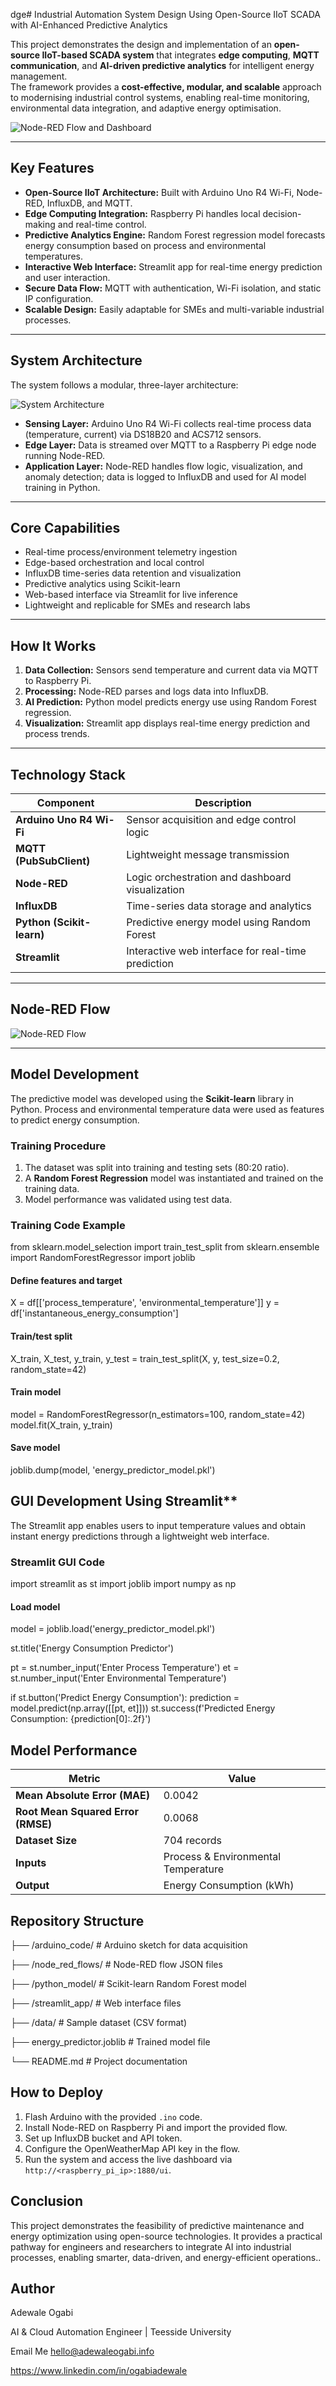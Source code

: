 dge#  Industrial Automation System Design Using Open-Source IIoT SCADA with AI-Enhanced Predictive Analytics

This project demonstrates the design and implementation of an **open-source IIoT-based SCADA system** that integrates **edge computing**, **MQTT communication**, and **AI-driven predictive analytics** for intelligent energy management.  
The framework provides a **cost-effective, modular, and scalable** approach to modernising industrial control systems, enabling real-time monitoring, environmental data integration, and adaptive energy optimisation.

![Node-RED Flow and Dashboard](noderedui.png)

---

##  Key Features

- **Open-Source IIoT Architecture:** Built with Arduino Uno R4 Wi-Fi, Node-RED, InfluxDB, and MQTT.  
- **Edge Computing Integration:** Raspberry Pi handles local decision-making and real-time control.  
- **Predictive Analytics Engine:** Random Forest regression model forecasts energy consumption based on process and environmental temperatures.  
- **Interactive Web Interface:** Streamlit app for real-time energy prediction and user interaction.  
- **Secure Data Flow:** MQTT with authentication, Wi-Fi isolation, and static IP configuration.  
- **Scalable Design:** Easily adaptable for SMEs and multi-variable industrial processes.

---

##  System Architecture

The system follows a modular, three-layer architecture:

![System Architecture](System.jpg)

- **Sensing Layer:** Arduino Uno R4 Wi-Fi collects real-time process data (temperature, current) via DS18B20 and ACS712 sensors.  
- **Edge Layer:** Data is streamed over MQTT to a Raspberry Pi edge node running Node-RED.  
- **Application Layer:** Node-RED handles flow logic, visualization, and anomaly detection; data is logged to InfluxDB and used for AI model training in Python.

---

##  Core Capabilities

- Real-time process/environment telemetry ingestion  
- Edge-based orchestration and local control  
- InfluxDB time-series data retention and visualization  
- Predictive analytics using Scikit-learn  
- Web-based interface via Streamlit for live inference  
- Lightweight and replicable for SMEs and research labs  

---

##  How It Works

1. **Data Collection:** Sensors send temperature and current data via MQTT to Raspberry Pi.  
2. **Processing:** Node-RED parses and logs data into InfluxDB.  
3. **AI Prediction:** Python model predicts energy use using Random Forest regression.  
4. **Visualization:** Streamlit app displays real-time energy prediction and process trends.  

---

##  Technology Stack

| Component | Description |
|------------|-------------|
| **Arduino Uno R4 Wi-Fi** | Sensor acquisition and edge control logic |
| **MQTT (PubSubClient)** | Lightweight message transmission |
| **Node-RED** | Logic orchestration and dashboard visualization |
| **InfluxDB** | Time-series data storage and analytics |
| **Python (Scikit-learn)** | Predictive energy model using Random Forest |
| **Streamlit** | Interactive web interface for real-time prediction |

---

##  Node-RED Flow

![Node-RED Flow](noderedflow.png)

---

##  Model Development

The predictive model was developed using the **Scikit-learn** library in Python. Process and environmental temperature data were used as features to predict energy consumption.

### **Training Procedure**
1. The dataset was split into training and testing sets (80:20 ratio).  
2. A **Random Forest Regression** model was instantiated and trained on the training data.  
3. Model performance was validated using test data.

### **Training Code Example**


from sklearn.model_selection import train_test_split
from sklearn.ensemble import RandomForestRegressor
import joblib

#### Define features and target
X = df[['process_temperature', 'environmental_temperature']]
y = df['instantaneous_energy_consumption']

#### Train/test split
X_train, X_test, y_train, y_test = train_test_split(X, y, test_size=0.2, random_state=42)

#### Train model
model = RandomForestRegressor(n_estimators=100, random_state=42)
model.fit(X_train, y_train)

#### Save model
joblib.dump(model, 'energy_predictor_model.pkl')


## GUI Development Using Streamlit**

The Streamlit app enables users to input temperature values and obtain instant energy predictions through a lightweight web interface.

### Streamlit GUI Code

import streamlit as st
import joblib
import numpy as np

#### Load model
model = joblib.load('energy_predictor_model.pkl')

st.title('Energy Consumption Predictor')

pt = st.number_input('Enter Process Temperature')
et = st.number_input('Enter Environmental Temperature')

if st.button('Predict Energy Consumption'):
    prediction = model.predict(np.array([[pt, et]]))
    st.success(f'Predicted Energy Consumption: {prediction[0]:.2f}')




## Model Performance

| Metric                             | Value                               |
| ---------------------------------- | ----------------------------------- |
| **Mean Absolute Error (MAE)**      | 0.0042                              |
| **Root Mean Squared Error (RMSE)** | 0.0068                              |
| **Dataset Size**                   | 704 records                         |
| **Inputs**                         | Process & Environmental Temperature |
| **Output**                         | Energy Consumption (kWh)            |

## Repository Structure

├── /arduino_code/           # Arduino sketch for data acquisition

├── /node_red_flows/         # Node-RED flow JSON files

├── /python_model/           # Scikit-learn Random Forest model

├── /streamlit_app/          # Web interface files

├── /data/                   # Sample dataset (CSV format)

├── energy_predictor.joblib  # Trained model file

└── README.md                # Project documentation


##  How to Deploy

1. Flash Arduino with the provided `.ino` code.
2. Install Node-RED on Raspberry Pi and import the provided flow.
3. Set up InfluxDB bucket and API token.
4. Configure the OpenWeatherMap API key in the flow.
5. Run the system and access the live dashboard via `http://<raspberry_pi_ip>:1880/ui`.

## Conclusion
This project demonstrates the feasibility of predictive maintenance and energy optimization using open-source technologies.
It provides a practical pathway for engineers and researchers to integrate AI into industrial processes, enabling smarter, data-driven, and energy-efficient operations..

## Author
Adewale Ogabi

AI & Cloud Automation Engineer | Teesside University

Email Me hello@adewaleogabi.info

https://www.linkedin.com/in/ogabiadewale



